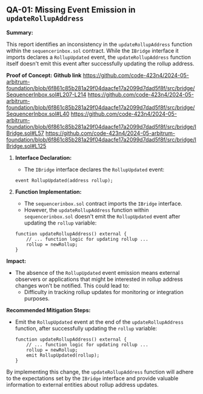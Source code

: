 ## QA-01: Missing Event Emission in `updateRollupAddress`

**Summary:**

This report identifies an inconsistency in the `updateRollupAddress` function within the `sequencerinbox.sol` contract. While the `IBridge` interface it imports declares a `RollupUpdated` event, the `updateRollupAddress` function itself doesn't emit this event after successfully updating the rollup address.

**Proof of Concept:**
**Github link**
https://github.com/code-423n4/2024-05-arbitrum-foundation/blob/6f861c85b281a29f04daacfe17a2099d7dad5f8f/src/bridge/SequencerInbox.sol#L207-L214
https://github.com/code-423n4/2024-05-arbitrum-foundation/blob/6f861c85b281a29f04daacfe17a2099d7dad5f8f/src/bridge/SequencerInbox.sol#L40
https://github.com/code-423n4/2024-05-arbitrum-foundation/blob/6f861c85b281a29f04daacfe17a2099d7dad5f8f/src/bridge/IBridge.sol#L57
https://github.com/code-423n4/2024-05-arbitrum-foundation/blob/6f861c85b281a29f04daacfe17a2099d7dad5f8f/src/bridge/IBridge.sol#L125

1. **Interface Declaration:**
   - The `IBridge` interface declares the `RollupUpdated` event:

   ```solidity
   event RollupUpdated(address rollup);
   ```

2. **Function Implementation:**
   - The `sequencerinbox.sol` contract imports the `IBridge` interface.
   - However, the `updateRollupAddress` function within `sequencerinbox.sol` doesn't emit the `RollupUpdated` event after updating the `rollup` variable:

   ```solidity
   function updateRollupAddress() external {
       // ... function logic for updating rollup ...
       rollup = newRollup;
   }
   ```

**Impact:**

- The absence of the `RollupUpdated` event emission means external observers or applications that might be interested in rollup address changes won't be notified. This could lead to:
    - Difficulty in tracking rollup updates for monitoring or integration purposes.
    
**Recommended Mitigation Steps:**

- Emit the `RollupUpdated` event at the end of the `updateRollupAddress` function, after successfully updating the `rollup` variable:

   ```solidity
   function updateRollupAddress() external {
       // ... function logic for updating rollup ...
       rollup = newRollup;
       emit RollupUpdated(rollup);
   }
   ```

By implementing this change, the `updateRollupAddress` function will adhere to the expectations set by the `IBridge` interface and provide valuable information to external entities about rollup address updates.
